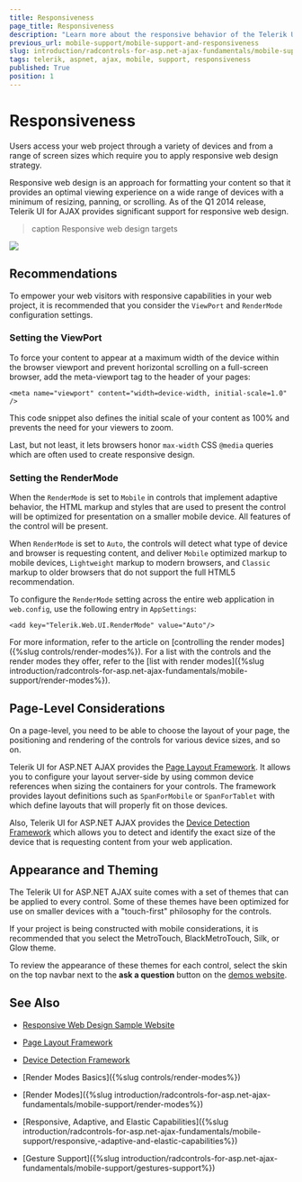 ```yaml
---
title: Responsiveness
page_title: Responsiveness
description: "Learn more about the responsive behavior of the Telerik UI for ASP.NET AJAX controls and the types of responsive behaviors the controls provide."
previous_url: mobile-support/mobile-support-and-responsiveness
slug: introduction/radcontrols-for-asp.net-ajax-fundamentals/mobile-support/mobile-support-and-responsiveness
tags: telerik, aspnet, ajax, mobile, support, responsiveness
published: True
position: 1
---
```


# Responsiveness

Users access your web project through a variety of devices and from a range of screen sizes which require you to apply responsive web design strategy.

Responsive web design is an approach for formatting your content so that it provides an optimal viewing experience on a wide range of devices with a minimum of resizing, panning, or scrolling. As of the Q1 2014 release, Telerik UI for AJAX provides significant support for responsive web design.

>caption Responsive web design targets

![](images/responsiveness-overview.png)

## Recommendations

To empower your web visitors with responsive capabilities in your web project, it is recommended that you consider the `ViewPort` and `RenderMode` configuration settings.

### Setting the ViewPort

To force your content to appear at a maximum width of the device within the browser viewport and prevent horizontal scrolling on a full-screen browser, add the meta-viewport tag to the header of your pages:

`<meta name="viewport" content="width=device-width, initial-scale=1.0" />`

This code snippet also defines the initial scale of your content as 100% and prevents the need for your viewers to zoom.

Last, but not least, it lets browsers honor `max-width` CSS `@media` queries which are often used to create responsive design.

### Setting the RenderMode 

When the `RenderMode` is set to `Mobile` in controls that implement adaptive behavior, the HTML markup and styles that are used to present the control will be optimized for presentation on a smaller mobile device. All features of the control will be present.

When `RenderMode` is set to `Auto`, the controls will detect what type of device and browser is requesting content, and deliver `Mobile` optimized markup to mobile devices, `Lightweight` markup to modern browsers, and `Classic` markup to older browsers that do not support the full HTML5 recommendation.

To configure the `RenderMode` setting across the entire web application in `web.config`, use the following entry in `AppSettings`:

`<add key="Telerik.Web.UI.RenderMode" value="Auto"/>`

For more information, refer to the article on [controlling the render modes]({%slug controls/render-modes%}). For a list with the controls and the render modes they offer, refer to the [list with render modes]({%slug introduction/radcontrols-for-asp.net-ajax-fundamentals/mobile-support/render-modes%}).

## Page-Level Considerations

On a page-level, you need to be able to choose the layout of your page, the positioning and rendering of the controls for various device sizes, and so on.

Telerik UI for ASP.NET AJAX provides the [Page Layout Framework](https://www.telerik.com/products/aspnet-ajax/responsive-page-layout.aspx). It allows you to configure your layout server-side by using common device references when sizing the containers for your controls. The framework provides layout definitions such as `SpanForMobile` or `SpanForTablet` with which define layouts that will properly fit on those devices.

Also, Telerik UI for ASP.NET AJAX provides the	[Device Detection Framework](https://www.telerik.com/products/aspnet-ajax/device-detection-framework.aspx) which allows you to detect and identify the exact size of the device that is requesting content from your web application.

## Appearance and Theming

The Telerik UI for ASP.NET AJAX suite comes with a set of themes that can be applied to every control. Some of these themes have been optimized for use on smaller devices with a "touch-first" philosophy for the controls.

If your project is being constructed with mobile considerations, it is recommended that you select the MetroTouch, BlackMetroTouch, Silk, or Glow theme.

To review the appearance of these themes for each control, select the skin on the top navbar next to the **ask a question** button on the [demos website](https://demos.telerik.com/aspnet-ajax/).

## See Also

* [Responsive Web Design Sample Website](https://demos.telerik.com/responsive-web-design-aspnet/default.aspx)

* [Page Layout Framework](https://www.telerik.com/products/aspnet-ajax/responsive-page-layout.aspx)

* [Device Detection Framework](https://www.telerik.com/products/aspnet-ajax/device-detection-framework.aspx)

* [Render Modes Basics]({%slug controls/render-modes%})

* [Render Modes]({%slug introduction/radcontrols-for-asp.net-ajax-fundamentals/mobile-support/render-modes%})

* [Responsive, Adaptive, and Elastic Capabilities]({%slug introduction/radcontrols-for-asp.net-ajax-fundamentals/mobile-support/responsive,-adaptive-and-elastic-capabilities%})

* [Gesture Support]({%slug introduction/radcontrols-for-asp.net-ajax-fundamentals/mobile-support/gestures-support%})
